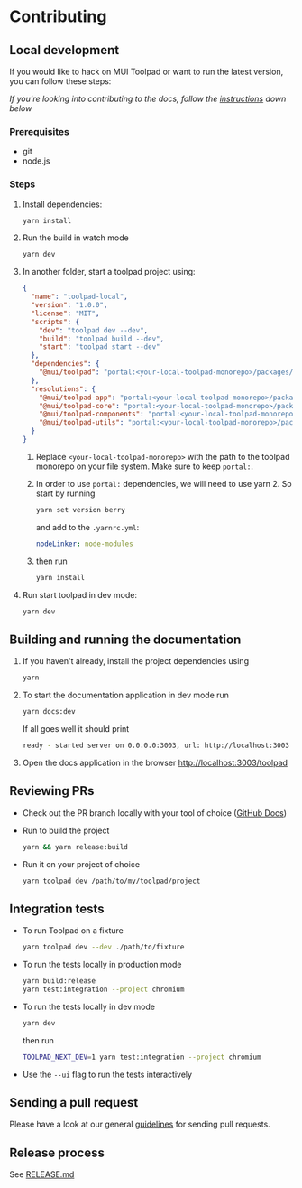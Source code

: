 # Contributing

## Local development

If you would like to hack on MUI Toolpad or want to run the latest version, you can follow these steps:

_If you're looking into contributing to the docs, follow the [instructions](#building-and-running-the-documentation) down below_

### Prerequisites

- git
- node.js

### Steps

1. Install dependencies:

   ```sh
   yarn install
   ```

1. Run the build in watch mode

   ```sh
   yarn dev
   ```

1. In another folder, start a toolpad project using:

   ```json
   {
     "name": "toolpad-local",
     "version": "1.0.0",
     "license": "MIT",
     "scripts": {
       "dev": "toolpad dev --dev",
       "build": "toolpad build --dev",
       "start": "toolpad start --dev"
     },
     "dependencies": {
       "@mui/toolpad": "portal:<your-local-toolpad-monorepo>/packages/toolpad"
     },
     "resolutions": {
       "@mui/toolpad-app": "portal:<your-local-toolpad-monorepo>/packages/toolpad-app",
       "@mui/toolpad-core": "portal:<your-local-toolpad-monorepo>/packages/toolpad-core",
       "@mui/toolpad-components": "portal:<your-local-toolpad-monorepo>/packages/toolpad-components",
       "@mui/toolpad-utils": "portal:<your-local-toolpad-monorepo>/packages/toolpad-utils"
     }
   }
   ```

   1. Replace `<your-local-toolpad-monorepo>` with the path to the toolpad monorepo on your file system. Make sure to keep `portal:`.

   1. In order to use `portal:` dependencies, we will need to use yarn 2. So start by running

      ```sh
      yarn set version berry
      ```

      and add to the `.yarnrc.yml`:

      ```yaml
      nodeLinker: node-modules
      ```

   1. then run

      ```sh
      yarn install
      ```

1. Run start toolpad in dev mode:

   ```sh
   yarn dev
   ```

## Building and running the documentation

1. If you haven't already, install the project dependencies using

   ```sh
   yarn
   ```

1. To start the documentation application in dev mode run

   ```sh
   yarn docs:dev
   ```

   If all goes well it should print

   ```sh
   ready - started server on 0.0.0.0:3003, url: http://localhost:3003
   ```

1. Open the docs application in the browser [http://localhost:3003/toolpad](http://localhost:3003/toolpad)

## Reviewing PRs

- Check out the PR branch locally with your tool of choice ([GitHub Docs](https://docs.github.com/en/pull-requests/collaborating-with-pull-requests/reviewing-changes-in-pull-requests/checking-out-pull-requests-locally?tool=cli))
- Run to build the project

  ```sh
  yarn && yarn release:build
  ```

- Run it on your project of choice

  ```sh
  yarn toolpad dev /path/to/my/toolpad/project
  ```

## Integration tests

- To run Toolpad on a fixture

  ```sh
  yarn toolpad dev --dev ./path/to/fixture
  ```

- To run the tests locally in production mode

  ```sh
  yarn build:release
  yarn test:integration --project chromium
  ```

- To run the tests locally in dev mode

  ```sh
  yarn dev
  ```

  then run

  ```sh
  TOOLPAD_NEXT_DEV=1 yarn test:integration --project chromium
  ```

- Use the `--ui` flag to run the tests interactively

## Sending a pull request

Please have a look at our general [guidelines](https://github.com/mui/material-ui/blob/master/CONTRIBUTING.md#sending-a-pull-request) for sending pull requests.

## Release process

See [RELEASE.md](./RELEASE.md)
